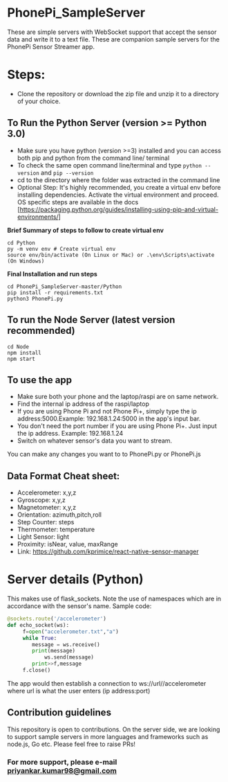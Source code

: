 # PhonePi_SampleServer
These are simple servers with WebSocket support that accept the sensor data and write it to a text file. These are companion sample servers for the PhonePi Sensor Streamer app.

# Steps:
* Clone the repository or download the zip file and unzip it to a directory of your choice.

## To Run the Python Server (version >= Python 3.0)

* Make sure you have python (version >=3) installed and you can access both pip and python from the command line/ terminal
* To check the same open command line/terminal and type `python --version` and `pip --version`
* cd to the directory where the folder was extracted in the command line
* Optional Step: It's highly recommended, you create a virtual env before installing dependencies. Activate the virtual environment and proceed. OS specific steps are available in the docs [https://packaging.python.org/guides/installing-using-pip-and-virtual-environments/]

**Brief Summary of steps to follow to create virtual env**
```
cd Python
py -m venv env # Create virtual env
source env/bin/activate (On Linux or Mac) or .\env\Scripts\activate (On Windows)
```

**Final Installation and run steps**
 ```
 cd PhonePi_SampleServer-master/Python
 pip install -r requirements.txt 
 python3 PhonePi.py
 ```
 ## To run the Node Server (latest version recommended)
 
 ```
 cd Node
 npm install
 npm start
 ```

## To use the app
* Make sure both your phone and the laptop/raspi are on same network.
* Find the internal ip address of the raspi/laptop 
* If you are using Phone Pi and not Phone Pi+, simply type the ip address:5000.Example: 192.168.1.24:5000 in the app's input bar. 
* You don't need the port number if you are using Phone Pi+. Just input the ip address. Example: 192.168.1.24
* Switch on whatever sensor's data you want to stream.

You can make any changes you want to to PhonePi.py or PhonePi.js

## Data Format Cheat sheet:
* Accelerometer: x,y,z
* Gyroscope: x,y,z
* Magnetometer: x,y,z
* Orientation: azimuth,pitch,roll
* Step Counter: steps
* Thermometer: temperature
* Light Sensor: light
* Proximity: isNear, value, maxRange
* Link: https://github.com/kprimice/react-native-sensor-manager

# Server details (Python)
This makes use of flask_sockets. Note the use of namespaces which are in accordance with the sensor's name. Sample code:

```python
@sockets.route('/accelerometer') 
def echo_socket(ws):
	 f=open("accelerometer.txt","a")
	 while True:
		message = ws.receive()
		print(message) 
        	ws.send(message)
		print>>f,message
	 f.close()
```
The app would then establish a connection to ws://url//accelerometer
where url is what the user enters (ip address:port) 

## Contribution guidelines
This repository is open to contributions. 
On the server side, we are looking to support sample servers in more languages and frameworks such as node.js, Go etc.
Please feel free to raise PRs!

### For more support, please e-mail priyankar.kumar98@gmail.com
